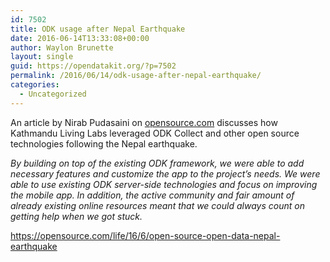 ```yaml
---
id: 7502
title: ODK usage after Nepal Earthquake
date: 2016-06-14T13:33:08+00:00
author: Waylon Brunette
layout: single
guid: https://opendatakit.org/?p=7502
permalink: /2016/06/14/odk-usage-after-nepal-earthquake/
categories:
  - Uncategorized
---
```

An article by Nirab Pudasaini on [opensource.com](http://opensource.com) discusses how Kathmandu Living Labs leveraged ODK Collect and other open source technologies following the Nepal earthquake.

_By building on top of the existing ODK framework, we were able to add necessary features and customize the app to the project&#8217;s needs. We were able to use existing ODK server-side technologies and focus on improving the mobile app. In addition, the active community and fair amount of already existing online resources meant that we could always count on getting help when we got stuck._

<https://opensource.com/life/16/6/open-source-open-data-nepal-earthquake>